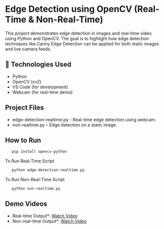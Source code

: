 # Edge Detection using OpenCV (Real-Time & Non-Real-Time)

This project demonstrates edge detection in images and real-time video using Python and OpenCV. The goal is to highlight how edge detection techniques like Canny Edge Detection can be applied for both static images and live camera feeds.

## 🚀 Technologies Used
- Python 
- OpenCV (cv2) 
- VS Code (for development)
- Webcam (for real-time demo)

## Project Files

- edge-detection-realtime.py - Real-time edge detection using webcam.
- non-realtime.py – Edge detection on a static image.

##  How to Run


```bash
   pip install opencv-python
```
 To Run Real-Time Script
 
```bash
   python edge-detection-realtime.py
```

To Run Non-Real-Time Script
```bash
   python non-realtime.py
```
##  Demo Videos

- Real-time Output*: [Watch Video](https://drive.google.com/file/d/1wkcVoK0ojZT2wVbQIzEQCCHyR4BsHJbg/view?usp=drive_link)
- Non-real-time Output*: [Watch Video](https://drive.google.com/file/d/1RUnu4Xs0E-xzhRwL6YAkL1Hl4ozOG4-0/view?usp=drive_link)





